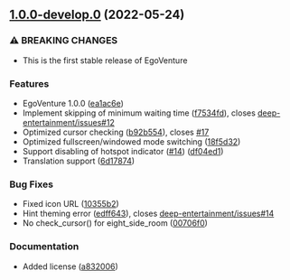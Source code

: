 ## [1.0.0-develop.0](https://github.com/deep-entertainment/egoventure/compare/0.30.0...1.0.0-develop.0) (2022-05-24)


### ⚠ BREAKING CHANGES

* This is the first stable release of EgoVenture

### Features

* EgoVenture 1.0.0 ([ea1ac6e](https://github.com/deep-entertainment/egoventure/commit/ea1ac6e19fa15a69f9db82e052148a5a6452ac74))
* Implement skipping of minimum waiting time ([f7534fd](https://github.com/deep-entertainment/egoventure/commit/f7534fde896836c33b294868bf944b3600d04489)), closes [deep-entertainment/issues#12](https://github.com/deep-entertainment/issues/issues/12)
* Optimized cursor checking ([b92b554](https://github.com/deep-entertainment/egoventure/commit/b92b5546cf43015d45c8db896a11852df7234b9f)), closes [#17](https://github.com/deep-entertainment/egoventure/issues/17)
* Optimized fullscreen/windowed mode switching ([18f5d32](https://github.com/deep-entertainment/egoventure/commit/18f5d3223adfeecda0d03a44022725da5844574a))
* Support disabling of hotspot indicator ([#14](https://github.com/deep-entertainment/egoventure/issues/14)) ([df04ed1](https://github.com/deep-entertainment/egoventure/commit/df04ed149b44b3d6e70add9b29b3f04eabd3ea27))
* Translation support ([6d17874](https://github.com/deep-entertainment/egoventure/commit/6d1787470d0455db518bc8983111f2b9857a25dc))


### Bug Fixes

* Fixed icon URL ([10355b2](https://github.com/deep-entertainment/egoventure/commit/10355b2cd5a0849fe0e6c71961091f33d1f9263e))
* Hint theming error ([edff643](https://github.com/deep-entertainment/egoventure/commit/edff643b297d7bd7f21a7c2a8a0e137bd1f0d997)), closes [deep-entertainment/issues#14](https://github.com/deep-entertainment/issues/issues/14)
* No check_cursor() for eight_side_room ([00706f0](https://github.com/deep-entertainment/egoventure/commit/00706f03ea4ede974fbdf34dc9e7991cfe9e4f90))


### Documentation

* Added license ([a832006](https://github.com/deep-entertainment/egoventure/commit/a83200698ac840b2ac9ac0c330a35cd80f2bb670))




